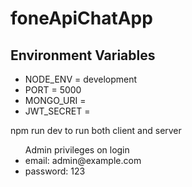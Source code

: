 # foneApiChatApp

<h2>Environment Variables</h2>

<ul>
<li>NODE_ENV = development</li>
<li>PORT = 5000</li>
<li>MONGO_URI =</li>
<li>JWT_SECRET = </li>
</ul>

<p>npm run dev to run both client and server</p>
<ul>Admin privileges on login 
  <li>email: admin@example.com</li>
  <li>password: 123</li>
</ul>
